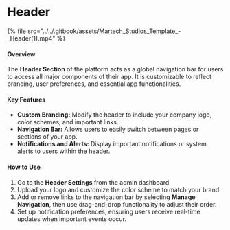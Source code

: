 # Header

{% file src="../../.gitbook/assets/Martech_Studios_Template_-_Header(1).mp4" %}

#### Overview

The **Header Section** of the platform acts as a global navigation bar for users to access all major components of their app. It is customizable to reflect branding, user preferences, and essential app functionalities.

#### Key Features

* **Custom Branding:** Modify the header to include your company logo, color schemes, and important links.
* **Navigation Bar:** Allows users to easily switch between pages or sections of your app.
* **Notifications and Alerts:** Display important notifications or system alerts to users within the header.

#### How to Use

1. Go to the **Header Settings** from the admin dashboard.
2. Upload your logo and customize the color scheme to match your brand.
3. Add or remove links to the navigation bar by selecting **Manage Navigation**, then use drag-and-drop functionality to adjust their order.
4. Set up notification preferences, ensuring users receive real-time updates when important events occur.
